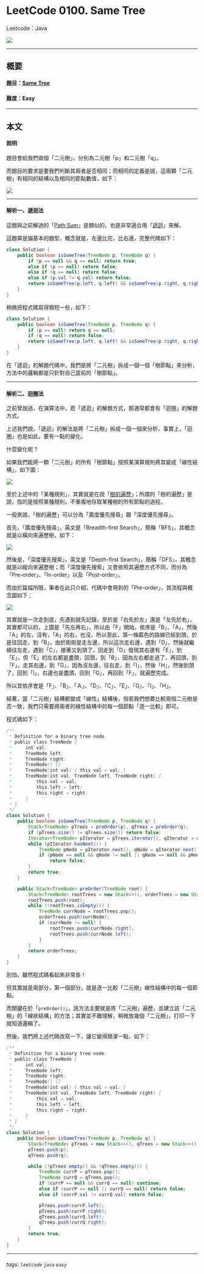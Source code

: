 # LeetCode 0100. Same Tree
Leetcode：Java

![](https://github.com/rickbsr/LeetCode/blob/main/pics/leetcode.png?raw=true)

---

## 概要

#### 題目：[Same Tree](https://leetcode.com/problems/same-tree/)

#### 難度：Easy

---

## 本文

#### 說明

題目會給我們兩個「二元樹」，分別為二元樹「p」和二元樹「q」。

而題目的要求是要我們判斷其兩者是否相同；而相同的定義是說，這兩顆「二元樹」有相同的結構以及相同的節點數值，如下：

![](https://assets.leetcode.com/uploads/2020/12/20/ex1.jpg)

---

#### 解析一、遞迴法

這題與之前解過的「[Path Sum](https://leetcode.com/problems/path-sum/)」是類似的，也是非常適合用「[遞迴](https://en.wikipedia.org/wiki/Recursion_(computer_science))」來解。

這題算是偏基本的題型，概念就是，左邊比完，比右邊，完整代碼如下：

```java
class Solution {
    public boolean isSameTree(TreeNode p, TreeNode q) {
        if (p == null && q == null) return true;
        else if (p == null) return false;
        else if (q == null) return false;
        else if (p.val != q.val) return false;
        return isSameTree(p.left, q.left) && isSameTree(p.right, q.right);
    }
}
```

稍微把程式碼寫得簡短一些，如下：

```java
class Solution {
    public boolean isSameTree(TreeNode p, TreeNode q) {
        if (p == null) return q == null;
        if (q == null) return false;
        return isSameTree(p.left, q.left) && isSameTree(p.right, q.right) && (p.val == q.val);
    }
}
```
在「遞迴」的解題代碼中，我們是將「二元樹」拆成一個一個「樹節點」來分析，方法中的邏輯都是只針對自己當前的「樹節點」。

---

#### 解析二、迴圈法

之前曾說過，在演算法中，若「遞迴」的解題方式，那通常都會有「迴圈」的解題方式。

上述我們說，「遞迴」的解法是將「二元樹」拆成一個一個來分析，事實上，「迴圈」也是如此，要有一點的變化。

什麼變化呢？

如果我們能將一顆「二元樹」的所有「樹節點」按照某演算規則將其變成「線性結構」，如下圖：

![](https://github.com/rickbsr/LeetCode/blob/main/pics/0100_same_tree_trees2line.png?raw=true)

至於上述中的「某種規則」，其實就是在說「[樹的遍歷](https://en.wikipedia.org/wiki/Tree_traversal)」；所謂的「樹的遍歷」是說，指的是按照某種規則，不重複地存取某種樹的所有節點的過程。

一般來說，「樹的遍歷」可以分為「廣度優先搜尋」跟「深度優先搜尋」。

首先，「廣度優先搜尋」，英文是「Breadth-first Search」，簡稱「BFS」，其概念就是以橫向來遍歷樹，如下：

![](https://upload.wikimedia.org/wikipedia/commons/thumb/d/d1/Sorted_binary_tree_breadth-first_traversal.svg/800px-Sorted_binary_tree_breadth-first_traversal.svg.png)

然後是，「深度優先搜索」，英文是「Depth-first Search」，簡稱「DFS」，其概念就是以縱向來遍歷樹；而「深度優先搜索」又會依照其遍歷方式不同，而分為「Pre-order」、「In-order」以及「Post-order」。

而由於篇幅所限，筆者在此只介紹，代碼中會用到的「Pre-order」，其流程與概念圖如下：

![](https://github.com/rickbsr/LeetCode/blob/main/pics/0100_same_tree_dfs_pre.png?raw=true)

其實就是一次走到底，先遇到就先記錄，至於是「右先於左」還是「左先於右」，其實都可以的，上圖是「先左再右」，所以由「F」開始，依序是「B」、「A」，然後「A」的左，沒有，「A」的右，也沒，所以至此，第一條藍色的路線已經到頭，於是往回走，到「B」，由於剛剛是走左邊，所以這次走右邊，遇到「D」，然後就繼續往左走，遇到「C」，接著又到頭了，回走到「D」發現其右邊有「E」，到「E」，但「E」的左右都是盡頭，回頭，到「B」，因為左右都走過了，再回頭，到「F」，走其右邊，到「G」，因為沒左邊，往右走，到「I」，然後「H」，然後到頭了，回到「I」，右邊也是盡頭，回到「G」，再回到「F」，就遍歷完成。

所以其依序會是「F」、「B」、「Ａ」、「D」、「C」、「E」、「G」、「I」、「H」。

結著，當「二元樹」結構都變成「線性」結構後，倘若我們想要比較兩個二元樹是否一致，我們只需要將兩者的線性結構中的每一個節點「逐一比較」即可。

程式碼如下：

```java
/**
 * Definition for a binary tree node.
 * public class TreeNode {
 *     int val;
 *     TreeNode left;
 *     TreeNode right;
 *     TreeNode() {}
 *     TreeNode(int val) { this.val = val; }
 *     TreeNode(int val, TreeNode left, TreeNode right) {
 *         this.val = val;
 *         this.left = left;
 *         this.right = right;
 *     }
 * }
 */
class Solution {
    public boolean isSameTree(TreeNode p, TreeNode q) {
        Stack<TreeNode> pTrees = preOrder(p), qTrees = preOrder(q);
        if (pTrees.size() != qTrees.size()) return false;
        Iterator<TreeNode> pIterator = pTrees.iterator(), qIterator = qTrees.iterator();
        while (pIterator.hasNext()) {
            TreeNode pNode = pIterator.next(), qNode = qIterator.next();
            if (pNode == null && qNode != null || qNode == null && pNode != null || pNode != null && pNode.val != qNode.val)
                return false;
        }
        return true;
    }

    public Stack<TreeNode> preOrder(TreeNode root) {
        Stack<TreeNode> rootTrees = new Stack<>(), orderTrees = new Stack<>();
        rootTrees.push(root);
        while (!rootTrees.isEmpty()) {
            TreeNode currNode = rootTrees.pop();
            orderTrees.push(currNode);
            if (currNode != null) {
                rootTrees.push(currNode.right);
                rootTrees.push(currNode.left);
            }
        }
        return orderTrees;
    }
}
```

別怕，雖然程式碼看起來非常長！

但其實就是兩部分，第一個部分，就是逐一比較「二元樹」線性結構中的每一個節點。

而關鍵在於「`preOrder()`」，該方法主要就是將「二元樹」遍歷，並建立該「二元樹」的「線狀結構」的方法；其實並不難理解，稍微放幾個「二元樹」，打印一下就知道邏輯了。

然後，我們將上述代碼改寫一下，讓它變得簡潔一點，如下：

```java
/**
 * Definition for a binary tree node.
 * public class TreeNode {
 *     int val;
 *     TreeNode left;
 *     TreeNode right;
 *     TreeNode() {}
 *     TreeNode(int val) { this.val = val; }
 *     TreeNode(int val, TreeNode left, TreeNode right) {
 *         this.val = val;
 *         this.left = left;
 *         this.right = right;
 *     }
 * }
 */
class Solution {
    public boolean isSameTree(TreeNode p, TreeNode q) {
        Stack<TreeNode> pTrees = new Stack<>(), qTrees = new Stack<>();
        pTrees.push(p);
        qTrees.push(q);

        while (!pTrees.empty() && !qTrees.empty()) {
            TreeNode currP = pTrees.pop();
            TreeNode currQ = qTrees.pop();
            if (currP == null && currQ == null) continue;
            else if (currP == null || currQ == null) return false;
            else if (currP.val != currQ.val) return false;

            pTrees.push(currP.left);
            pTrees.push(currP.right);
            qTrees.push(currQ.left);
            qTrees.push(currQ.right);
        }
        return true;
    }
}
```

---

###### tags: `leetcode` `java` `easy`